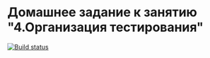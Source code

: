 # Домашнее задание к занятию "4.Организация тестирования"

[![Build status](https://ci.appveyor.com/api/projects/status/k4dt69hltq8sorff?svg=true)](https://ci.appveyor.com/project/Nick-Major/testing)